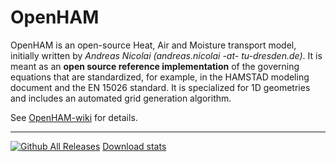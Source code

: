 # OpenHAM

OpenHAM is an open-source Heat, Air and Moisture transport model, initially written by *Andreas Nicolai (andreas.nicolai -at- tu-dresden.de)*. 
It is meant as an **open source reference implementation** of the governing equations that are standardized, for example, in the HAMSTAD modeling document and the EN 15026 standard. It is specialized for 1D geometries and includes an automated grid generation algorithm.

See [OpenHAM-wiki](../../wiki) for details.


----
[![Github All Releases](https://img.shields.io/github/downloads/ghorwin/OpenHAM/total.svg)]()
[Download stats](https://www.somsubhra.com/github-release-stats/?username=ghorwin&repository=OpenHAM)
